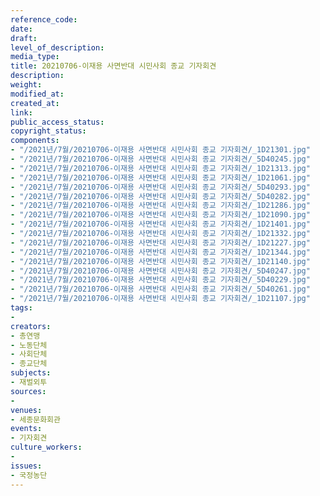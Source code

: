 ```yaml
---
reference_code: 
date: 
draft: 
level_of_description: 
media_type: 
title: 20210706-이재용 사면반대 시민사회 종교 기자회견
description: 
weight: 
modified_at: 
created_at: 
link: 
public_access_status: 
copyright_status: 
components:
- "/2021년/7월/20210706-이재용 사면반대 시민사회 종교 기자회견/_1D21301.jpg"
- "/2021년/7월/20210706-이재용 사면반대 시민사회 종교 기자회견/_5D40245.jpg"
- "/2021년/7월/20210706-이재용 사면반대 시민사회 종교 기자회견/_1D21313.jpg"
- "/2021년/7월/20210706-이재용 사면반대 시민사회 종교 기자회견/_1D21061.jpg"
- "/2021년/7월/20210706-이재용 사면반대 시민사회 종교 기자회견/_5D40293.jpg"
- "/2021년/7월/20210706-이재용 사면반대 시민사회 종교 기자회견/_5D40282.jpg"
- "/2021년/7월/20210706-이재용 사면반대 시민사회 종교 기자회견/_1D21286.jpg"
- "/2021년/7월/20210706-이재용 사면반대 시민사회 종교 기자회견/_1D21090.jpg"
- "/2021년/7월/20210706-이재용 사면반대 시민사회 종교 기자회견/_1D21401.jpg"
- "/2021년/7월/20210706-이재용 사면반대 시민사회 종교 기자회견/_1D21332.jpg"
- "/2021년/7월/20210706-이재용 사면반대 시민사회 종교 기자회견/_1D21227.jpg"
- "/2021년/7월/20210706-이재용 사면반대 시민사회 종교 기자회견/_1D21344.jpg"
- "/2021년/7월/20210706-이재용 사면반대 시민사회 종교 기자회견/_1D21140.jpg"
- "/2021년/7월/20210706-이재용 사면반대 시민사회 종교 기자회견/_5D40247.jpg"
- "/2021년/7월/20210706-이재용 사면반대 시민사회 종교 기자회견/_5D40229.jpg"
- "/2021년/7월/20210706-이재용 사면반대 시민사회 종교 기자회견/_5D40261.jpg"
- "/2021년/7월/20210706-이재용 사면반대 시민사회 종교 기자회견/_1D21107.jpg"
tags:
- 
creators:
- 총연맹
- 노동단체
- 사회단체
- 종교단체
subjects:
- 재벌외투
sources:
- 
venues:
- 세종문화회관
events:
- 기자회견
culture_workers:
- 
issues:
- 국정농단
---
```

